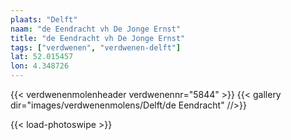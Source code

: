 ```yaml
---
plaats: "Delft"
naam: "de Eendracht vh De Jonge Ernst"
title: "de Eendracht vh De Jonge Ernst"
tags: ["verdwenen", "verdwenen-delft"]
lat: 52.015457 
lon: 4.348726
---
```

{{< verdwenenmolenheader verdwenennr="5844" >}}
{{< gallery dir="images/verdwenenmolens/Delft/de Eendracht" //>}}

{{< load-photoswipe >}}